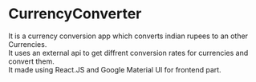 # CurrencyConverter
It is a currency conversion app which converts indian rupees to an other Currencies.
<br>
It uses an external api to get diffrent conversion rates for currencies and convert them.
<br>
It made using React.JS and Google Material UI for frontend part.


